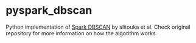 # pyspark_dbscan
Python implementation of [Spark DBSCAN](https://github.com/alitouka/spark_dbscan) by alitouka et al. Check original repository for more information on how the algorithm works.
